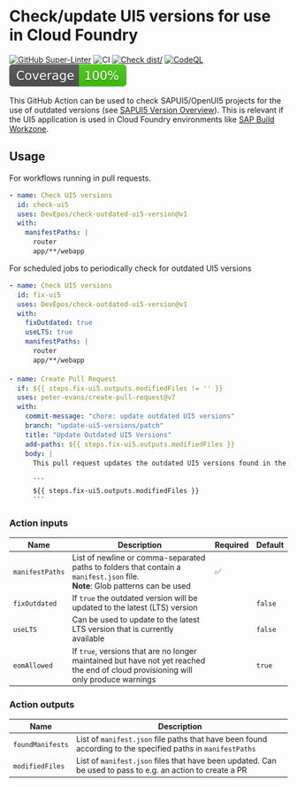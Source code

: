 # Check/update UI5 versions for use in Cloud Foundry

[![GitHub Super-Linter](https://github.com/actions/typescript-action/actions/workflows/linter.yml/badge.svg)](https://github.com/super-linter/super-linter)
![CI](https://github.com/actions/typescript-action/actions/workflows/ci.yml/badge.svg)
[![Check dist/](https://github.com/actions/typescript-action/actions/workflows/check-dist.yml/badge.svg)](https://github.com/actions/typescript-action/actions/workflows/check-dist.yml)
[![CodeQL](https://github.com/actions/typescript-action/actions/workflows/codeql-analysis.yml/badge.svg)](https://github.com/actions/typescript-action/actions/workflows/codeql-analysis.yml)
[![Coverage](./badges/coverage.svg)](./badges/coverage.svg)

This GitHub Action can be used to check SAPUI5/OpenUI5 projects for the use of outdated versions (see
[SAPUI5 Version Overview](https://ui5.sap.com/versionoverview.html)). This is relevant if the UI5 application is used in
Cloud Foundry environments like
[SAP Build Workzone](https://help.sap.com/docs/build-work-zone-standard-edition/sap-build-work-zone-standard-edition/expose-html5-applications-in-sap-build-work-zone-standard-edition?locale=en-US&q=ui5VersionNumber).

## Usage

For workflows running in pull requests.

```yaml
- name: Check UI5 versions
  id: check-ui5
  uses: DevEpos/check-outdated-ui5-version@v1
  with:
    manifestPaths: |
      router
      app/**/webapp
```

For scheduled jobs to periodically check for outdated UI5 versions

````yaml
- name: Check UI5 versions
  id: fix-ui5
  uses: DevEpos/check-outdated-ui5-version@v1
  with:
    fixOutdated: true
    useLTS: true
    manifestPaths: |
      router
      app/**/webapp

- name: Create Pull Request
  if: ${{ steps.fix-ui5.outputs.modifiedFiles != '' }}
  uses: peter-evans/create-pull-request@v7
  with:
    commit-message: "chore: update outdated UI5 versions"
    branch: "update-ui5-versions/patch"
    title: "Update Outdated UI5 Versions"
    add-paths: ${{ steps.fix-ui5.outputs.modifiedFiles }}
    body: |
      This pull request updates the outdated UI5 versions found in the following files:

      ```
      ${{ steps.fix-ui5.outputs.modifiedFiles }}
      ```
````

### Action inputs

| Name            | Description                                                                                                                         | Required | Default |
| --------------- | ----------------------------------------------------------------------------------------------------------------------------------- | -------- | ------- |
| `manifestPaths` | List of newline or comma-separated paths to folders that contain a `manifest.json` file. <br/> **Note**: Glob patterns can be used  | ✅       |         |
| `fixOutdated`   | If `true` the outdated version will be updated to the latest (LTS) version                                                          |          | `false` |
| `useLTS`        | Can be used to update to the latest LTS version that is currently available                                                         |          | `false` |
| `eomAllowed`    | If `true`, versions that are no longer maintained but have not yet reached the end of cloud provisioning will only produce warnings |          | `true`  |

### Action outputs

| Name             | Description                                                                                                 |
| ---------------- | ----------------------------------------------------------------------------------------------------------- |
| `foundManifests` | List of `manifest.json` file paths that have been found according to the specified paths in `manifestPaths` |
| `modifiedFiles`  | List of `manifest.json` files that have been updated. Can be used to pass to e.g. an action to create a PR  |
